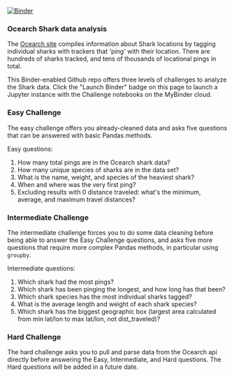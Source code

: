 [![Binder](https://mybinder.org/badge_logo.svg)](https://mybinder.org/v2/gh/botwranglers/ocearch/master)

### Ocearch Shark data analysis

The [Ocearch site](https://www.ocearch.org/) compiles information about Shark locations by tagging individual sharks with trackers that 'ping' with their location.  There are hundreds of sharks tracked, and tens of thousands of locational pings in total.

This Binder-enabled Github repo offers three levels of challenges to analyze the Shark data.  Click the "Launch Binder" badge on this page to launch a Jupyter instance with the Challenge notebooks on the MyBinder cloud.


### Easy Challenge

The easy challenge offers you already-cleaned data and asks five questions that can be answered with basic Pandas methods.

Easy questions:

 1. How many total pings are in the Ocearch shark data?
 2. How many unique species of sharks are in the data set?
 3. What is the name, weight, and species of the heaviest shark?
 4. When and where was the very first ping?
 5. Excluding results with 0 distance traveled: what's the minimum, average, and maximum travel distances?


### Intermediate Challenge

The intermediate challenge forces you to do some data cleaning before being able to answer the Easy Challenge questions, and asks five more questions that require more complex Pandas methods, in particular using `groupby`.

Intermediate questions:

 1. Which shark had the most pings?
 2. Which shark has been pinging the longest, and how long has that been?
 3. Which shark species has the most individual sharks tagged?
 4. What is the average length and weight of each shark species?
 5. Which shark has the biggest geographic box (largest area calculated from min lat/lon to max lat/lon, not dist_traveled)?
 
 
### Hard Challenge

The hard challenge asks you to pull and parse data from the Ocearch api directly before answering the Easy, Intermediate, and Hard questions.  The Hard questions will be added in a future date.

